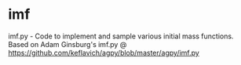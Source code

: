 imf
===

imf.py - Code to implement and sample various initial mass functions. Based on Adam Ginsburg's imf.py @ 
https://github.com/keflavich/agpy/blob/master/agpy/imf.py

